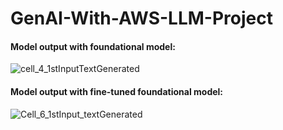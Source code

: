 # GenAI-With-AWS-LLM-Project

#### Model output with foundational model:
![cell_4_1stInputTextGenerated](https://github.com/prashant-022/GenAI-With-AWS-LLM-Project/assets/133024661/2f192bcb-a485-46fc-b6f4-734818cd14af)

#### Model output with fine-tuned foundational model:
![Cell_6_1stInput_textGenerated](https://github.com/prashant-022/GenAI-With-AWS-LLM-Project/assets/133024661/f8ece59c-c40d-4b8b-87ba-2f78d176a17c)

